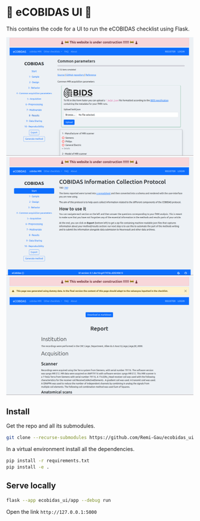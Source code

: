 # 🚧 eCOBIDAS UI 🚧

This contains the code for a UI to run the eCOBIDAS checklist using Flask.

<img src="./images/import-from-bids.png" width=500px>
<img src="./images/landing.png" width=500px>
<img src="./images/report.png" width=500px>

## Install

Get the repo and all its submodules.

```bash
git clone --recurse-submodules https://github.com/Remi-Gau/ecobidas_ui.git
```

In a virtual environment install all the dependencies.

```bash
pip install -r requirements.txt
pip install -e .
```

## Serve locally

```bash
flask --app ecobidas_ui/app --debug run
```

Open the link `http://127.0.0.1:5000`

<!-- ```bash
flask --app ecobidas_ui --debug run
``` -->

<!-- this is a base template using Bootstrap-Flask
       https://bootstrap-flask.readthedocs.io/ -->


<!--
	TIPS about using Bootstrap-Flask:
	https://github.com/helloflask/bootstrap-flask
	https://bootstrap-flask.readthedocs.io/
-->
